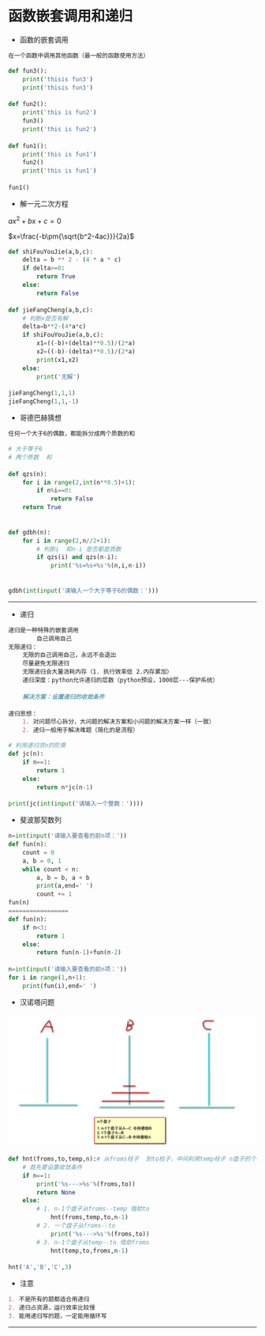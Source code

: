 # 函数嵌套调用和递归

* 函数的嵌套调用

~~~Markdown
在一个函数中调用其他函数（最一般的函数使用方法）
~~~

~~~python
def fun3():
    print('thisis fun3')
    print('thisis fun3')

def fun2():
    print('this is fun2')
    fun3()
    print('this is fun2')

def fun1():
    print('this is fun1')
    fun2()
    print('this is fun1')

fun1()
~~~

* 解一元二次方程

$ax^2+bx+c=0$

$x=\frac{-b\pm{\sqrt{b^2-4ac}}}{2a}$

~~~python
def shiFouYouJie(a,b,c):
    delta = b ** 2 - (4 * a * c)
    if delta>=0:
        return True
    else:
        return False

def jieFangCheng(a,b,c):
    # 判断x是否有解
    delta=b**2-(4*a*c)
    if shiFouYouJie(a,b,c):
        x1=((-b)+(delta)**0.5)/(2*a)
        x2=((-b)-(delta)**0.5)/(2*a)
        print(x1,x2)
    else:
        print('无解')

jieFangCheng(1,1,1)
jieFangCheng(1,1,-1)
~~~

* 哥德巴赫猜想

~~~Markdown
任何一个大于6的偶数，都能拆分成两个质数的和
~~~

~~~python
# 大于等于6
# 两个质数  和

def qzs(n):
    for i in range(2,int(n**0.5)+1):
        if n%i==0:
            return False
    return True


def gdbh(n):
    for i in range(2,n//2+1):
        # 判断i  和n-i 是否都是质数
        if qzs(i) and qzs(n-i):
            print('%s=%s+%s'%(n,i,n-i))


gdbh(int(input('请输入一个大于等于6的偶数：')))

~~~

---

* 递归

~~~markdown
递归是一种特殊的嵌套调用
		自己调用自己
无限递归：
	无限的自己调用自己，永远不会退出
	尽量避免无限递归
	无限递归会大量消耗内存（1. 执行效率低 2.内存累加）
	递归深度：python允许递归的层数（python预设，1000层---保护系统）
	
	解决方案：设置递归的收敛条件
	
递归思想：
	1. 对问题尽心拆分，大问题的解决方案和小问题的解决方案一样（一致）
	2. 递归一般用于解决难题（简化的是流程）
~~~

~~~python
# 利用递归求n的阶乘
def jc(n):
    if n==1:
        return 1
    else:
        return n*jc(n-1)

print(jc(int(input('请输入一个整数：'))))
~~~

* 斐波那契数列

~~~python
n=int(input('请输入要查看的前n项：'))
def fun(n):
    count = 0
    a, b = 0, 1
    while count < n:
        a, b = b, a + b
        print(a,end=' ')
        count += 1
fun(n)
=================
def fun(n):
    if n<3:
        return 1
    else:
        return fun(n-1)+fun(n-2)

n=int(input('请输入要查看的前n项：'))
for i in range(1,n+1):
    print(fun(i),end=' ')
~~~

* 汉诺塔问题

![汉诺塔](https://github.com/DeerKing007/Python_learning_notes/blob/master/Python_learning_notes/picture/汉诺塔.png)

~~~python
def hnt(froms,to,temp,n):# 从froms柱子  到to柱子，中间利用temp柱子 n盘子的个数
    # 首先要设置收敛条件
    if n==1:
        print('%s--->%s'%(froms,to))
        return None
    else:
        # 1. n-1个盘子从froms--temp 借助to
            hnt(froms,temp,to,n-1)
        # 2. 一个盘子从froms--to
            print('%s--->%s'%(froms,to))
        # 3. n-1个盘子从temp--to 借助froms
            hnt(temp,to,froms,n-1)

hnt('A','B','C',3)
~~~

* 注意

~~~markdown
1. 不是所有的题都适合用递归
2. 递归占资源，运行效率比较慢
3. 能用递归写的题，一定能用循环写
~~~

---

